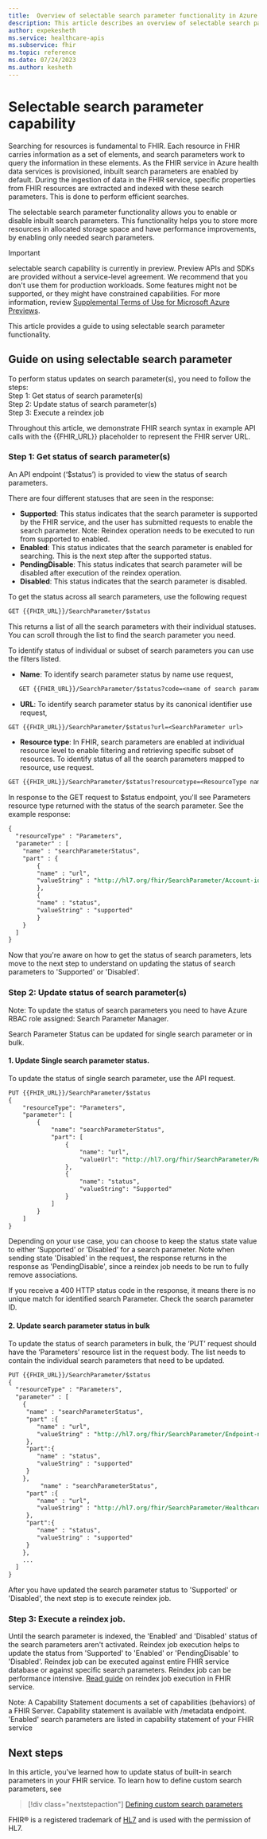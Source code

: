 ```yaml
---
title:  Overview of selectable search parameter functionality in Azure Health Data Services
description: This article describes an overview of selectable search parameter that is implemented in Azure Health Data Services
author: expekesheth
ms.service: healthcare-apis
ms.subservice: fhir
ms.topic: reference
ms.date: 07/24/2023
ms.author: kesheth
---
```



# Selectable search parameter capability  
Searching for resources is fundamental to FHIR. Each resource in FHIR carries information as a set of elements, and search parameters work to query the information in these elements. As the FHIR service in Azure health data services is provisioned, inbuilt search parameters are enabled by default. During the ingestion of data in the FHIR service, specific properties from FHIR resources are extracted and indexed with these search parameters. This is done to perform efficient searches. 

The selectable search parameter functionality allows you to enable or disable inbuilt search parameters.  This functionality helps you to store more resources in allocated storage space and have performance improvements, by enabling only needed search parameters.

> [!IMPORTANT]
> selectable search capability is currently in preview. 
> Preview APIs and SDKs are provided without a service-level agreement. We recommend that you don't use them for production workloads. Some features might not be supported, or they might have constrained capabilities.
> For more information, review [Supplemental Terms of Use for Microsoft Azure Previews](https://azure.microsoft.com/support/legal/preview-supplemental-terms/).

This article provides a guide to using selectable search parameter functionality. 

## Guide on using selectable search parameter 

To perform status updates on search parameter(s), you need to follow the steps:\
Step 1: Get status of search parameter(s)\
Step 2: Update status of search parameter(s)\
Step 3: Execute a reindex job

Throughout this article, we demonstrate FHIR search syntax in example API calls with the {{FHIR_URL}} placeholder to represent the FHIR server URL. 

### Step 1: Get status of search parameter(s)
An API endpoint (‘$status’) is provided to view the status of search parameters.

There are four different statuses that are seen in the response: 
* **Supported**: This status indicates that the search parameter is supported by the FHIR service, and the user has submitted requests to enable the search parameter. Note: Reindex operation needs to be executed to run from supported to enabled.
* **Enabled**: This status indicates that the search parameter is enabled for searching. This is the next step after the supported status. 
* **PendingDisable**: This status indicates that search parameter will be disabled after execution of the reindex operation. 
* **Disabled**: This status indicates that the search parameter is disabled. 


To get the status across all search parameters, use the following request
```rest
GET {{FHIR_URL}}/SearchParameter/$status
```

This returns a list of all the search parameters with their individual statuses. You can scroll through the list to find the search parameter you need.

To identify status of individual or subset of search parameters you can use the filters listed.
* **Name**: To identify search parameter status by name use request,
```rest
   GET {{FHIR_URL}}/SearchParameter/$status?code=<name of search parameter/ sub string>
```
* **URL**: To identify search parameter status by its canonical identifier use request,
```rest
GET {{FHIR_URL}}/SearchParameter/$status?url=<SearchParameter url>
```
* **Resource type**: In FHIR, search parameters are enabled at individual resource level to enable filtering and retrieving specific subset of resources. To identify status of all the search parameters mapped to resource, use request.
```rest
GET {{FHIR_URL}}/SearchParameter/$status?resourcetype=<ResourceType name>
```

In response to the GET request to $status endpoint, you'll see Parameters resource type returned with the status of the search parameter. See the example response:
```rest
{
  "resourceType" : "Parameters",
  "parameter" : [
    "name" : "searchParameterStatus",
    "part" : {
        {
        "name" : "url",
        "valueString" : "http://hl7.org/fhir/SearchParameter/Account-identifier"
        },
        {
        "name" : "status",
        "valueString" : "supported"
        }
    }
  ]
}
```
Now that you're aware on how to get the status of search parameters, lets move to the next step to understand on updating the status of search parameters to 'Supported' or 'Disabled'.

### Step 2: Update status of search parameter(s)
Note: To update the status of search parameters you need to have Azure RBAC role assigned: Search Parameter Manager.

Search Parameter Status can be updated for single search parameter or in bulk.
#### 1. Update Single search parameter status.
To update the status of single search parameter, use the API request. 

```rest
PUT {{FHIR_URL}}/SearchParameter/$status
{
    "resourceType": "Parameters",
    "parameter": [
        {
            "name": "searchParameterStatus",
            "part": [
                {
                    "name": "url",
                    "valueUrl": "http://hl7.org/fhir/SearchParameter/Resource-test-id"
                },
                {
                    "name": "status",
                    "valueString": "Supported"
                }
            ]
        }
    ]
}
```

Depending on your use case, you can choose to keep the status state value to either ‘Supported’ or ’Disabled’ for a search parameter.
Note when sending state 'Disabled' in the request, the response returns in the response as 'PendingDisable', since a reindex job needs to be run to fully remove associations.

If you receive a 400 HTTP status code in the response, it means there is no unique match for identified search Parameter. Check the search parameter ID. 

#### 2. Update search parameter status in bulk
To update the status of search parameters in bulk, the ‘PUT’ request should have the ‘Parameters’ resource list in the request body. The list needs to contain the individual search parameters that need to be updated. 

```rest
PUT {{FHIR_URL}}/SearchParameter/$status
{
  "resourceType" : "Parameters",
  "parameter" : [
    {
     "name" : "searchParameterStatus",
     "part" :{
        "name" : "url",
        "valueString" : "http://hl7.org/fhir/SearchParameter/Endpoint-name"
     },
     "part":{ 
        "name" : "status",
        "valueString" : "supported"
     }
    },
         "name" : "searchParameterStatus",
     "part" :{
        "name" : "url",
        "valueString" : "http://hl7.org/fhir/SearchParameter/HealthcareService-name"
     },
     "part":{ 
        "name" : "status",
        "valueString" : "supported"
     }
    },
    ...
  ]
}
```

After you have updated the search parameter status to 'Supported' or 'Disabled', the next step is to execute reindex job. 

### Step 3: Execute a reindex job. 
Until the search parameter is indexed, the 'Enabled' and 'Disabled' status of the search parameters aren't activated. Reindex job execution helps to update the status from 'Supported' to 'Enabled' or 'PendingDisable' to 'Disabled'.
Reindex job can be executed against entire FHIR service database or against specific search parameters. Reindex job can be performance intensive. [Read guide](how-to-run-a-reindex.md) on reindex job execution in FHIR service.

Note: A Capability Statement documents a set of capabilities (behaviors) of a FHIR Server. Capability statement is available with /metadata endpoint. 'Enabled' search parameters are listed in capability statement of your FHIR service

## Next steps

In this article, you've learned how to update status of built-in search parameters in your FHIR service. To learn how to define custom search parameters, see 

>[!div class="nextstepaction"]
>[Defining custom search parameters](how-to-do-custom-search.md)

FHIR&#174; is a registered trademark of [HL7](https://hl7.org/fhir/) and is used with the permission of HL7.

